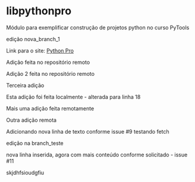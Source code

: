 # libpythonpro
Módulo para exemplificar construção de projetos python no curso PyTools

edição nova_branch_1

Link para o site: [Python Pro](https://www.dev.pro.br/)

Adição feita no repositório remoto

Adição 2 feita no repositório remoto

Terceira adição

Esta adição foi feita localmente - alterada para linha 18

Mais uma adição feita remotamente

Outra adição remota

Adicionando nova linha de texto conforme issue #9
testando fetch

edição na branch_teste

nova linha inserida, agora com mais conteúdo conforme solicitado - issue #11

skjdhfsioudgfiu
